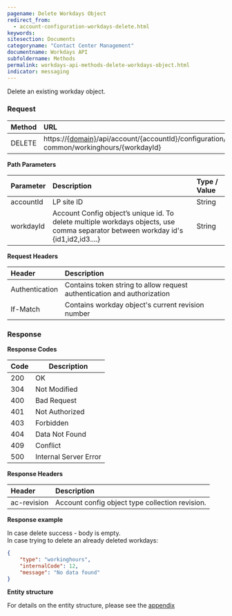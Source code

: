 ```yaml
---
pagename: Delete Workdays Object
redirect_from:
  - account-configuration-workdays-delete.html
keywords:
sitesection: Documents
categoryname: "Contact Center Management"
documentname: Workdays API
subfoldername: Methods
permalink: workdays-api-methods-delete-workdays-object.html
indicator: messaging
---
```


Delete an existing workday object.

### Request

| Method | URL |
| :-------- | :------ |
| DELETE  | https://[{domain}](/agent-domain-domain-api.html)/api/account/{accountId}/configuration/ac-common/workinghours/{workdayId}|

**Path Parameters**

|Parameter  |Description |  Type / Value |
|:----------- | :------------ | :--------------- |
|accountId | LP site ID | String  |
|workdayId| Account Config object’s unique id. To delete multiple workdays objects, use comma separator between workday id's {id1,id2,id3....}| String|


**Request Headers**

| Header | Description |
|:-------- | :------------ |
| Authentication | Contains token string to allow request authentication and authorization |
|If-Match	| Contains workday object's current revision number|



### Response

**Response Codes**

| Code | Description           |
|------|-----------------------|
| 200  | OK                    |
| 304  | Not Modified          |
| 400  | Bad Request           |
| 401  | Not Authorized        |
| 403  | Forbidden             |
| 404  | Data Not Found        |
| 409  | Conflict              |
| 500  | Internal Server Error |

**Response Headers**

|Header|  Description|
|:-------|   :-----  |
|ac-revision|  Account config object type collection revision.|  

**Response example**

In case delete success - body is empty.<br>
In case trying to delete an already deleted workdays:

```json
{
    "type": "workinghours",
    "internalCode": 12,
    "message": "No data found"
}
```
**Entity structure**

For details on the entity structure, please see the [appendix](https://lpgithub.dev.lprnd.net/product-marketing/developers-community/blob/workdays-documentation/pages/documents/account-configuration/workdays/appendix.md)
